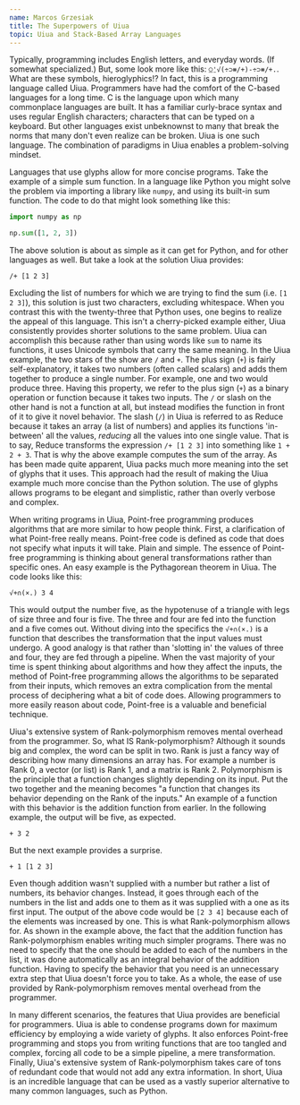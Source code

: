```yaml
---
name: Marcos Grzesiak
title: The Superpowers of Uiua
topic: Uiua and Stack-Based Array Languages
---
```


Typically, programming includes English letters, and everyday words. (If somewhat specialized.) But, some look more like this: `⍜⍘√(÷⊃⧻/+)-÷⊃⧻/+.`. What are these symbols, hieroglyphics!? In fact, this is a programming language called Uiua. Programmers have had the comfort of the C-based languages for a long time. C is the language upon which many commonplace languages are built. It has a familiar curly-brace syntax and uses regular English characters; characters that can be typed on a keyboard. But other languages exist unbeknownst to many that break the norms that many don't even realize can be broken. Uiua is one such language. The combination of paradigms in Uiua enables a problem-solving mindset. 

Languages that use glyphs allow for more concise programs. Take the example of a simple sum function. In a language like Python you might solve the problem via importing a library like `numpy`, and using its built-in sum function. The code to do that might look something like this:
    
```python
import numpy as np 

np.sum([1, 2, 3])
```

The above solution is about as simple as it can get for Python, and for other languages as well. But take a look at the solution Uiua provides:

```uiua
/+ [1 2 3]
```

Excluding the list of numbers for which we are trying to find the sum (i.e. `[1 2 3]`), this solution is just two characters, excluding whitespace. When you contrast this with the twenty-three that Python uses, one begins to realize the appeal of this language. This isn't a cherry-picked example either, Uiua consistently provides shorter solutions to the same problem. Uiua can accomplish this because rather than using words like `sum` to name its functions, it uses Unicode symbols that carry the same meaning. In the Uiua example, the two stars of the show are `/` and `+`. The plus sign (`+`) is fairly self-explanatory, it takes two numbers (often called scalars) and adds them together to produce a single number. For example, one and two would produce three. Having this property, we refer to the plus sign (`+`) as a binary operation or function because it takes two inputs. The `/` or slash on the other hand is not a function at all, but instead modifies the function in front of it to give it novel behavior. The slash (`/`) in Uiua is referred to as Reduce because it takes an array (a list of numbers) and applies its functions 'in-between' all the values, *reducing* all the values into one single value. That is to say, Reduce transforms the expression `/+ [1 2 3]` into something like `1 + 2 + 3`. That is why the above example computes the sum of the array. As has been made quite apparent, Uiua packs much more meaning into the set of glyphs that it uses. This approach had the result of making the Uiua example much more concise than the Python solution. The use of glyphs allows programs to be elegant and simplistic, rather than overly verbose and complex. 

When writing programs in Uiua, Point-free programming produces algorithms that are more similar to how people think. First, a clarification of what Point-free really means. Point-free code is defined as code that does not specify what inputs it will take. Plain and simple. The essence of Point-free programming is thinking about general transformations rather than specific ones. An easy example is the Pythagorean theorem in Uiua. The code looks like this:

```uiua
√+∩(×.) 3 4
```

This would output the number five, as the hypotenuse of a triangle with legs of size three and four is five. The three and four are fed into the function and a five comes out. Without diving into the specifics the `√+∩(×.)` is a function that describes the transformation that the input values must undergo. A good analogy is that rather than 'slotting in' the values of three and four, they are fed through a pipeline. When the vast majority of your time is spent thinking about algorithms and how they affect the inputs, the method of Point-free programming allows the algorithms to be separated from their inputs, which removes an extra complication from the mental process of deciphering what a bit of code does. Allowing programmers to more easily reason about code, Point-free is a valuable and beneficial technique.

Uiua's extensive system of Rank-polymorphism removes mental overhead from the programmer. So, what IS Rank-polymorphism? Although it sounds big and complex, the word can be split in two. Rank is just a fancy way of describing how many dimensions an array has. For example a number is Rank 0, a vector (or list) is Rank 1, and a matrix is Rank 2. Polymorphism is the principle that a function changes slightly depending on its input. Put the two together and the meaning becomes "a function that changes its behavior depending on the Rank of the inputs." An example of a function with this behavior is the addition function from earlier. In the following example, the output will be five, as expected.

```uiua
+ 3 2
```

But the next example provides a surprise.

```uiua
+ 1 [1 2 3]
```

Even though addition wasn't supplied with a number but rather a list of numbers, its behavior changes. Instead, it goes through each of the numbers in the list and adds one to them as it was supplied with a one as its first input. The output of the above code would be `[2 3 4]` because each of the elements was increased by one. This is what Rank-polymorphism allows for. As shown in the example above, the fact that the addition function has Rank-polymorphism enables writing much simpler programs. There was no need to specify that the one should be added to each of the numbers in the list, it was done automatically as an integral behavior of the addition function. Having to specify the behavior that you need is an unnecessary extra step that Uiua doesn't force you to take. As a whole, the ease of use provided by Rank-polymorphism removes mental overhead from the programmer.

In many different scenarios, the features that Uiua provides are beneficial for programmers. Uiua is able to condense programs down for maximum efficiency by employing a wide variety of glyphs. It also enforces Point-free programming and stops you from writing functions that are too tangled and complex, forcing all code to be a simple pipeline, a mere transformation. Finally, Uiua's extensive system of Rank-polymorphism takes care of tons of redundant code that would not add any extra information. In short, Uiua is an incredible language that can be used as a vastly superior alternative to many common languages, such as Python.

